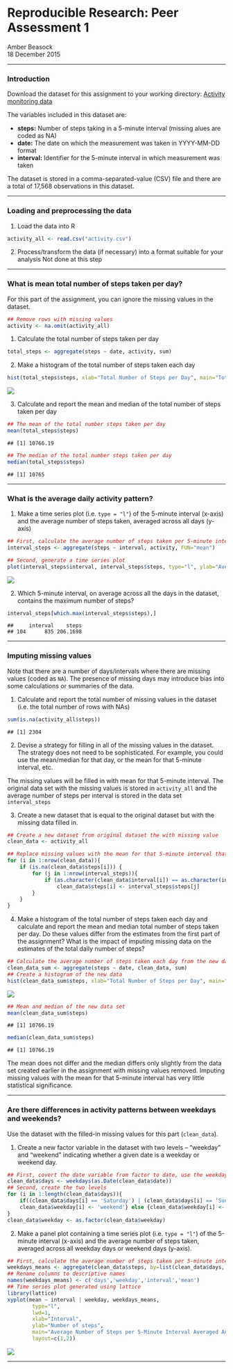 # Reproducible Research: Peer Assessment 1
Amber Beasock  
18 December 2015  

----------------------------------------------------------------------------------




### Introduction

Download the dataset for this assignment to your working directory: [Activity monitoring data](https://d396qusza40orc.cloudfront.net/repdata%2Fdata%2Factivity.zip)

The variables included in this dataset are:

- **steps:** Number of steps taking in a 5-minute interval (missing alues are coded as NA)
- **date:** The date on which the measurement was taken in YYYY-MM-DD format
- **interval:** Identifier for the 5-minute interval in which measurement was taken

The dataset is stored in a comma-separated-value (CSV) file and there are a total of 17,568 observations in this dataset.

----------------------------------------------------------------------------------

### Loading and preprocessing the data

1. Load the data into R

```r
activity_all <- read.csv("activity.csv")
```

2. Process/transform the data (if necessary) into a format suitable for your analysis
Not done at this step

----------------------------------------------------------------------------------

### What is mean total number of steps taken per day?

For this part of the assignment, you can ignore the missing values in the dataset.

```r
## Remove rows with missing values
activity <- na.omit(activity_all)
```

1. Calculate the total number of steps taken per day

```r
total_steps <- aggregate(steps ~ date, activity, sum)
```

2. Make a histogram of the total number of steps taken each day

```r
hist(total_steps$steps, xlab="Total Number of Steps per Day", main="Total Number of Steps Taken Each Day", col="red")
```

![](Figures/unnamed-chunk-4-1.png) 

3. Calculate and report the mean and median of the total number of steps taken per day

```r
## The mean of the total number steps taken per day
mean(total_steps$steps)
```

```
## [1] 10766.19
```

```r
## The median of the total number steps taken per day
median(total_steps$steps)
```

```
## [1] 10765
```

----------------------------------------------------------------------------------

### What is the average daily activity pattern?

1. Make a time series plot (i.e. `type = "l"`) of the 5-minute interval (x-axis) and the average number of steps taken, averaged across all days (y-axis)

```r
## First, calculate the average number of steps taken per 5-minute interval averaged across all days
interval_steps <- aggregate(steps ~ interval, activity, FUN="mean")

## Second, generate a time series plot
plot(interval_steps$interval, interval_steps$steps, type="l", ylab="Average Number of Steps Taken", xlab="5-Minute Interval", main="Average Number of Steps Taken Across All Days per Interval")
```

![](Figures/unnamed-chunk-6-1.png) 

2. Which 5-minute interval, on average across all the days in the dataset, contains the maximum number of steps?

```r
interval_steps[which.max(interval_steps$steps),]
```

```
##     interval    steps
## 104      835 206.1698
```

----------------------------------------------------------------------------------

### Imputing missing values
Note that there are a number of days/intervals where there are missing values (coded as `NA`). The presence of missing days may introduce bias into some calculations or summaries of the data.

1. Calculate and report the total number of missing values in the dataset (i.e. the total number of rows with NAs)

```r
sum(is.na(activity_all$steps))
```

```
## [1] 2304
```

2. Devise a strategy for filling in all of the missing values in the dataset. The strategy does not need to be sophisticated. For example, you could use the mean/median for that day, or the mean for that 5-minute interval, etc.

The missing values will be filled in with mean for that 5-minute interval. The original data set with the missing values is stored in `activity_all` and the average number of steps per interval is stored in the data set `interval_steps`

3. Create a new dataset that is equal to the original dataset but with the missing data filled in.

```r
## Create a new dataset from original dataset the with missing value
clean_data <- activity_all

## Replace missing values with the mean for that 5-minute interval that was calculated in the 'interval_steps' dataset
for (i in 1:nrow(clean_data)){
    if (is.na(clean_data$steps[i])) {
        for (j in 1:nrow(interval_steps)){
            if (as.character(clean_data$interval[i]) == as.character(interval_steps$interval[j]))
                clean_data$steps[i] <- interval_steps$steps[j]
        }
    }
}
```

4. Make a histogram of the total number of steps taken each day and calculate and report the mean and median total number of steps taken per day. Do these values differ from the estimates from the first part of the assignment? What is the impact of imputing missing data on the estimates of the total daily number of steps?

```r
## Calculate the average number of steps taken each day from the new data set with the imputed values
clean_data_sum <- aggregate(steps ~ date, clean_data, sum)
## Create a histogram of the new data
hist(clean_data_sum$steps, xlab="Total Number of Steps per Day", main="Total Number of Steps Taken Each Day", col="blue")
```

![](Figures/unnamed-chunk-10-1.png) 

```r
## Mean and median of the new data set
mean(clean_data_sum$steps)
```

```
## [1] 10766.19
```

```r
median(clean_data_sum$steps)
```

```
## [1] 10766.19
```
The mean does not differ and the median differs only slightly from the data set created earlier in the assignment with missing values removed. Imputing missing values with the mean for that 5-minute interval has very little statistical significance.

----------------------------------------------------------------------------------

### Are there differences in activity patterns between weekdays and weekends?

Use the dataset with the filled-in missing values for this part (`clean_data`).

1. Create a new factor variable in the dataset with two levels – “weekday” and “weekend” indicating whether a given date is a weekday or weekend day.

```r
## First, covert the date variable from factor to date, use the weekday() function to obtain the day of the week and put this  into a new variable
clean_data$days <- weekdays(as.Date(clean_data$date))
## Second, create the two levels
for (i in 1:length(clean_data$days)){
    if((clean_data$days[i] == 'Saturday') | (clean_data$days[i] == 'Sunday')){
    clean_data$weekday[i] <- 'weekend'} else {clean_data$weekday[i] <- 'weekday'}     
}
clean_data$weekday <- as.factor(clean_data$weekday)
```


2. Make a panel plot containing a time series plot (i.e. `type = "l"`) of the 5-minute interval (x-axis) and the average number of steps taken, averaged across all weekday days or weekend days (y-axis).

```r
## First, calculate the average number of steps taken per 5-minute interval averaged across all day types
weekdays_means <- aggregate(clean_data$steps, by=list(clean_data$days, clean_data$weekday, clean_data$interval), FUN="mean")
## Rename columns to descriptive names
names(weekdays_means) <- c('days','weekday','interval','mean')
## Time series plot generated using lattice
library(lattice)
xyplot(mean ~ interval | weekday, weekdays_means, 
        type="l", 
        lwd=1, 
        xlab="Interval", 
        ylab="Number of steps", 
        main="Average Number of Steps per 5-Minute Interval Averaged Across Each Weekday",
        layout=c(1,2))
```

![](Figures/unnamed-chunk-12-1.png) 

----------------------------------------------------------------------------------
